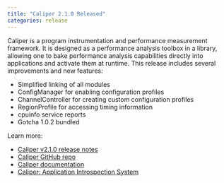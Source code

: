 ```yaml
---
title: "Caliper 2.1.0 Released"
categories: release
---
```


Caliper is a program instrumentation and performance measurement framework. It is designed as a performance analysis toolbox in a library, allowing one to bake performance analysis capabilities directly into applications and activate them at runtime. This release includes several improvements and new features:

- Simplified linking of all modules
- ConfigManager for enabling configuration profiles
- ChannelController for creating custom configuration profiles
- RegionProfile for accessing timing information
- cpuinfo service reports
- Gotcha 1.0.2 bundled

Learn more:

- [Caliper v2.1.0 release notes](https://github.com/LLNL/Caliper/releases/tag/v2.1.0)
- [Caliper GitHub repo](https://github.com/LLNL/Caliper)
- [Caliper documentation](https://llnl.github.io/Caliper/)
- [Caliper: Application Introspection System](https://computing.llnl.gov/projects/caliper)
